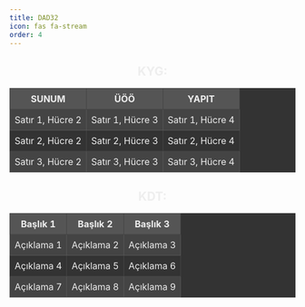 ```yaml
---
title: DAD32
icon: fas fa-stream
order: 4
---
```


<div style="text-align: center; padding: 0; margin: 0;">

  <!-- KYG -->
  <h2 style="text-align: center; color: #eee;">KYG:</h2>
  <table style="border-collapse: collapse; background-color: #333; color: #eee; table-layout: fixed; width: 100%;">
    <thead>
      <tr style="background-color: #555;">
        <th style="border: 1px solid #444; padding: 8px; text-align: center;">SUNUM</th>
        <th style="border: 1px solid #444; padding: 8px; text-align: center;">ÜÖÖ</th>
        <th style="border: 1px solid #444; padding: 8px; text-align: center;">YAPIT</th>
      </tr>
    </thead>
    <tbody>
      <tr style="background-color: #444;">
        <td style="border: 1px solid #555; padding: 8px;">Satır 1, Hücre 2</td>
        <td style="border: 1px solid #555; padding: 8px;">Satır 1, Hücre 3</td>
        <td style="border: 1px solid #555; padding: 8px;">
          <a href="https://ornek1.com" target="_blank" style="color: #eee; text-decoration: none;">Satır 1, Hücre 4</a>
        </td>
      </tr>
      <tr style="background-color: #333;">
        <td style="border: 1px solid #444; padding: 8px;">Satır 2, Hücre 2</td>
        <td style="border: 1px solid #444; padding: 8px;">Satır 2, Hücre 3</td>
        <td style="border: 1px solid #444; padding: 8px;">
          <a href="https://ornek2.com" target="_blank" style="color: #eee; text-decoration: none;">Satır 2, Hücre 4</a>
        </td>
      </tr>
      <tr style="background-color: #444;">
        <td style="border: 1px solid #555; padding: 8px;">Satır 3, Hücre 2</td>
        <td style="border: 1px solid #555; padding: 8px;">Satır 3, Hücre 3</td>
        <td style="border: 1px solid #555; padding: 8px;">
          <a href="https://ornek3.com" target="_blank" style="color: #eee; text-decoration: none;">Satır 3, Hücre 4</a>
        </td>
      </tr>
    </tbody>
  </table>

  <!-- KDT -->
  <h2 style="text-align: center; color: #eee;">KDT:</h2>
  <table style="border-collapse: collapse; background-color: #333; color: #eee; table-layout: fixed; width: 100%;">
    <thead>
      <tr style="background-color: #555;">
        <th style="border: 1px solid #444; padding: 8px; text-align: center;">Başlık 1</th>
        <th style="border: 1px solid #444; padding: 8px; text-align: center;">Başlık 2</th>
        <th style="border: 1px solid #444; padding: 8px; text-align: center;">Başlık 3</th>
      </tr>
    </thead>
    <tbody>
      <tr style="background-color: #444;">
        <td style="border: 1px solid #555; padding: 8px;">Açıklama 1</td>
        <td style="border: 1px solid #555; padding: 8px;">Açıklama 2</td>
        <td style="border: 1px solid #555; padding: 8px;">
          <a href="https://ornek4.com" target="_blank" style="color: #eee; text-decoration: none;">Açıklama 3</a>
        </td>
      </tr>
      <tr style="background-color: #333;">
        <td style="border: 1px solid #444; padding: 8px;">Açıklama 4</td>
        <td style="border: 1px solid #444; padding: 8px;">Açıklama 5</td>
        <td style="border: 1px solid #444; padding: 8px;">
          <a href="https://ornek5.com" target="_blank" style="color: #eee; text-decoration: none;">Açıklama 6</a>
        </td>
      </tr>
      <tr style="background-color: #444;">
        <td style="border: 1px solid #555; padding: 8px;">Açıklama 7</td>
        <td style="border: 1px solid #555; padding: 8px;">Açıklama 8</td>
        <td style="border: 1px solid #555; padding: 8px;">
          <a href="https://ornek6.com" target="_blank" style="color: #eee; text-decoration: none;">Açıklama 9</a>
        </td>
      </tr>
    </tbody>
  </table>

</div>








